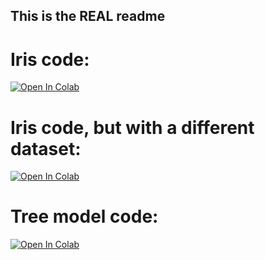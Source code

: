 ## This is the REAL readme

# Iris code:
[![Open In Colab](https://colab.research.google.com/assets/colab-badge.svg)](https://colab.research.google.com/drive/1LGydonTPEHlCZ6KTmH7CWsu0wxJt2Bu8#scrollTo=ZTYP2bzxpBYM)
# Iris code, but with a different dataset:
[![Open In Colab](https://colab.research.google.com/assets/colab-badge.svg)](https://colab.research.google.com/drive/1YjNTFaFrtN_8d4Uvme9XT8sBS3doVR7P#scrollTo=j23ZwBNV8L5m)
# Tree model code:
[![Open In Colab](https://colab.research.google.com/assets/colab-badge.svg)](https://colab.research.google.com/drive/1pxRLRF8Q9BzheorhPRAi2dD48kYhK0SZ#scrollTo=hOTQ6brwETLJ)
